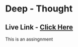 # Deep - Thought

## Live Link - [Click Here](https://dtfrontend.netlify.app)

This is an assingnment
